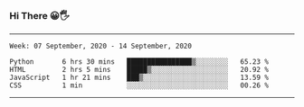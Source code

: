 ### Hi There 😀🖐
---
<!--START_SECTION:waka-->
```text
Week: 07 September, 2020 - 14 September, 2020

Python       6 hrs 30 mins   ████████████████▒░░░░░░░░   65.23 % 
HTML         2 hrs 5 mins    █████▒░░░░░░░░░░░░░░░░░░░   20.92 % 
JavaScript   1 hr 21 mins    ███▒░░░░░░░░░░░░░░░░░░░░░   13.59 % 
CSS          1 min           ░░░░░░░░░░░░░░░░░░░░░░░░░   00.26 % 
```
<!--END_SECTION:waka-->

---
